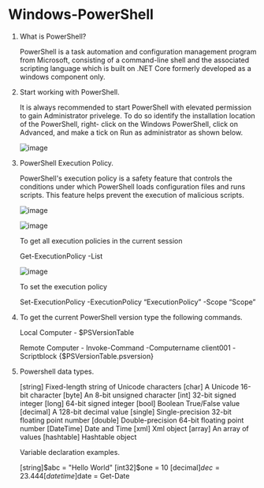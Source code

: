 # Windows-PowerShell
1. What is PowerShell?

    PowerShell is a task automation and configuration management program from Microsoft, consisting of a command-line shell and the associated scripting language which is built     on .NET Core formerly developed as a windows component only.

2. Start working with PowerShell.

    It is always recommended to start PowerShell with elevated permission to gain Administrator privelege. To do so identify the installation location of the PowerShell, right-     click on the Windows PowerShell, click on Advanced, and make a tick on Run as administrator as shown below.

    ![image](https://user-images.githubusercontent.com/55215524/136864038-0d1ee1c2-1c05-46c0-84f5-de0d3afc597b.png)

3. PowerShell Execution Policy.

    PowerShell's execution policy is a safety feature that controls the conditions under which PowerShell loads configuration files and runs scripts. This feature helps prevent     the execution of malicious scripts.

    ![image](https://user-images.githubusercontent.com/55215524/137039957-31c9f09f-d0f3-4690-81a0-8471cdd3ec0d.png)

    ![image](https://user-images.githubusercontent.com/55215524/137040679-a47971f9-60ff-495f-bb23-7d912801d1d6.png)

    To get all execution policies in the current session

    Get-ExecutionPolicy -List

    ![image](https://user-images.githubusercontent.com/55215524/137041475-785576cd-06c7-4dca-91a6-7b20dc91afe0.png)

    To set the execution policy 

    Set-ExecutionPolicy -ExecutionPolicy “ExecutionPolicy” -Scope “Scope”

4. To get the current PowerShell version type the following commands.

    Local Computer -  $PSVersionTable

    Remote Computer - Invoke-Command -Computername client001 -Scriptblock {$PSVersionTable.psversion}

5. Powershell data types.

    [string]    Fixed-length string of Unicode characters
    [char]      A Unicode 16-bit character
    [byte]      An 8-bit unsigned character
    [int]       32-bit signed integer
    [long]      64-bit signed integer
    [bool]      Boolean True/False value
    [decimal]   A 128-bit decimal value
    [single]    Single-precision 32-bit floating point number
    [double]    Double-precision 64-bit floating point number
    [DateTime]  Date and Time
    [xml]       Xml object
    [array]     An array of values
    [hashtable] Hashtable object

    Variable declaration examples.
    
    [string]$abc = "Hello World"
    [int32]$one = 10
    [decimal]$dec = 23.444
    [datetime]$date = Get-Date




